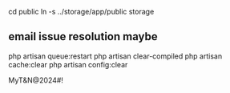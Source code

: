 cd public
ln -s ../storage/app/public storage

## email issue resolution maybe
php artisan queue:restart
php artisan clear-compiled
php artisan cache:clear
php artisan config:clear


MyT&N@2024#!
